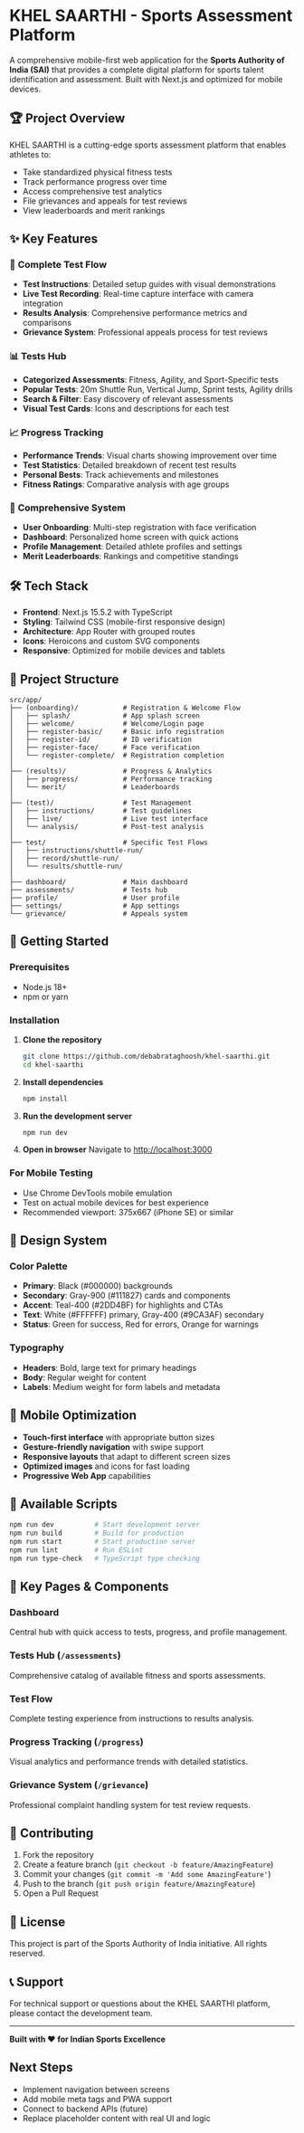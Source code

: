 # KHEL SAARTHI - Sports Assessment Platform

A comprehensive mobile-first web application for the **Sports Authority of India (SAI)** that provides a complete digital platform for sports talent identification and assessment. Built with Next.js and optimized for mobile devices.

## 🏆 Project Overview

KHEL SAARTHI is a cutting-edge sports assessment platform that enables athletes to:
- Take standardized physical fitness tests
- Track performance progress over time
- Access comprehensive test analytics
- File grievances and appeals for test reviews
- View leaderboards and merit rankings

## ✨ Key Features

### 🎯 **Complete Test Flow**
- **Test Instructions**: Detailed setup guides with visual demonstrations
- **Live Test Recording**: Real-time capture interface with camera integration
- **Results Analysis**: Comprehensive performance metrics and comparisons
- **Grievance System**: Professional appeals process for test reviews

### 📊 **Tests Hub**
- **Categorized Assessments**: Fitness, Agility, and Sport-Specific tests
- **Popular Tests**: 20m Shuttle Run, Vertical Jump, Sprint tests, Agility drills
- **Search & Filter**: Easy discovery of relevant assessments
- **Visual Test Cards**: Icons and descriptions for each test

### 📈 **Progress Tracking**
- **Performance Trends**: Visual charts showing improvement over time
- **Test Statistics**: Detailed breakdown of recent test results
- **Personal Bests**: Track achievements and milestones
- **Fitness Ratings**: Comparative analysis with age groups

### 🏅 **Comprehensive System**
- **User Onboarding**: Multi-step registration with face verification
- **Dashboard**: Personalized home screen with quick actions
- **Profile Management**: Detailed athlete profiles and settings
- **Merit Leaderboards**: Rankings and competitive standings

## 🛠️ Tech Stack

- **Frontend**: Next.js 15.5.2 with TypeScript
- **Styling**: Tailwind CSS (mobile-first responsive design)
- **Architecture**: App Router with grouped routes
- **Icons**: Heroicons and custom SVG components
- **Responsive**: Optimized for mobile devices and tablets

## 📁 Project Structure

```
src/app/
├── (onboarding)/           # Registration & Welcome Flow
│   ├── splash/             # App splash screen
│   ├── welcome/            # Welcome/Login page
│   ├── register-basic/     # Basic info registration
│   ├── register-id/        # ID verification
│   ├── register-face/      # Face verification
│   └── register-complete/  # Registration completion
│
├── (results)/              # Progress & Analytics
│   ├── progress/           # Performance tracking
│   └── merit/              # Leaderboards
│
├── (test)/                 # Test Management
│   ├── instructions/       # Test guidelines
│   ├── live/               # Live test interface
│   └── analysis/           # Post-test analysis
│
├── test/                   # Specific Test Flows
│   ├── instructions/shuttle-run/
│   ├── record/shuttle-run/
│   └── results/shuttle-run/
│
├── dashboard/              # Main dashboard
├── assessments/            # Tests hub
├── profile/                # User profile
├── settings/               # App settings
└── grievance/              # Appeals system
```

## 🚀 Getting Started

### Prerequisites
- Node.js 18+ 
- npm or yarn

### Installation

1. **Clone the repository**
   ```bash
   git clone https://github.com/debabrataghoosh/khel-saarthi.git
   cd khel-saarthi
   ```

2. **Install dependencies**
   ```bash
   npm install
   ```

3. **Run the development server**
   ```bash
   npm run dev
   ```

4. **Open in browser**
   Navigate to [http://localhost:3000](http://localhost:3000)

### For Mobile Testing
- Use Chrome DevTools mobile emulation
- Test on actual mobile devices for best experience
- Recommended viewport: 375x667 (iPhone SE) or similar

## 🎨 Design System

### Color Palette
- **Primary**: Black (#000000) backgrounds
- **Secondary**: Gray-900 (#111827) cards and components
- **Accent**: Teal-400 (#2DD4BF) for highlights and CTAs
- **Text**: White (#FFFFFF) primary, Gray-400 (#9CA3AF) secondary
- **Status**: Green for success, Red for errors, Orange for warnings

### Typography
- **Headers**: Bold, large text for primary headings
- **Body**: Regular weight for content
- **Labels**: Medium weight for form labels and metadata

## 📱 Mobile Optimization

- **Touch-first interface** with appropriate button sizes
- **Gesture-friendly navigation** with swipe support
- **Responsive layouts** that adapt to different screen sizes
- **Optimized images** and icons for fast loading
- **Progressive Web App** capabilities

## 🔧 Available Scripts

```bash
npm run dev          # Start development server
npm run build        # Build for production
npm run start        # Start production server
npm run lint         # Run ESLint
npm run type-check   # TypeScript type checking
```

## 🌟 Key Pages & Components

### Dashboard
Central hub with quick access to tests, progress, and profile management.

### Tests Hub (`/assessments`)
Comprehensive catalog of available fitness and sports assessments.

### Test Flow
Complete testing experience from instructions to results analysis.

### Progress Tracking (`/progress`)
Visual analytics and performance trends with detailed statistics.

### Grievance System (`/grievance`)
Professional complaint handling system for test review requests.

## 🤝 Contributing

1. Fork the repository
2. Create a feature branch (`git checkout -b feature/AmazingFeature`)
3. Commit your changes (`git commit -m 'Add some AmazingFeature'`)
4. Push to the branch (`git push origin feature/AmazingFeature`)
5. Open a Pull Request

## 📄 License

This project is part of the Sports Authority of India initiative. All rights reserved.

## 📞 Support

For technical support or questions about the KHEL SAARTHI platform, please contact the development team.

---

**Built with ❤️ for Indian Sports Excellence**

## Next Steps
- Implement navigation between screens
- Add mobile meta tags and PWA support
- Connect to backend APIs (future)
- Replace placeholder content with real UI and logic
